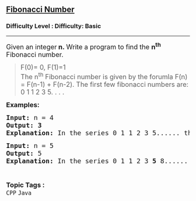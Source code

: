 <h2><a href="https://www.geeksforgeeks.org/problems/fibonacci-number-1605700704--152305/1?page=5&difficulty=Basic,Easy&status=unsolved&sortBy=latest">Fibonacci Number</a></h2><h3>Difficulty Level : Difficulty: Basic</h3><hr><div class="problems_problem_content__Xm_eO"><p><span style="font-size: 18px;">Given an integer<strong>&nbsp;n</strong><strong>.&nbsp;</strong>Write a program to find the&nbsp;<strong>n<sup>th</sup></strong> Fibonacci number.</span></p>
<blockquote>
<p><span style="font-size: 18px;">F(0)= 0, F(1)=1<strong><br></strong></span><span style="font-size: 18px;">The n<sup>th</sup>&nbsp;Fibonacci number is given by the forumla F(n) = F(n-1) + F(n-2). The first few fibonacci numbers are: 0 1 1 2 3 5. . . .&nbsp;</span></p>
</blockquote>
<p><span style="font-size: 18px;"><strong>Examples:</strong></span></p>
<pre><span style="font-size: 18px;"><strong>Input: </strong>n = 4
<strong>Output: 3</strong>
<strong>Explanation: </strong>In the series 0 1 1 2 3 5...... the fourth fibonacci number is 3.</span></pre>
<pre><span style="font-size: 18px;"><strong>Input: </strong>n = 5
<strong>Output: </strong>5
<strong>Explanation: </strong>In the series 0 1 1 2 3 <strong>5</strong> 8...... the fifth fibonacci number is 5.</span></pre></div><br><p><span style=font-size:18px><strong>Topic Tags : </strong><br><code>CPP</code>&nbsp;<code>Java</code>&nbsp;